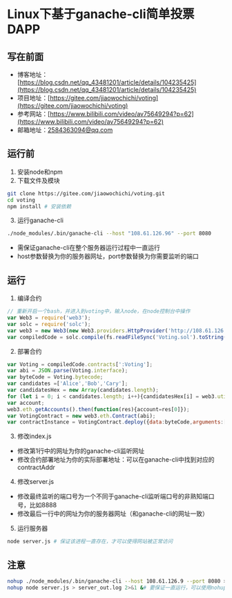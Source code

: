 # Linux下基于ganache-cli简单投票DAPP
## 写在前面
- 博客地址：[https://blog.csdn.net/qq_43481201/article/details/104235425](https://blog.csdn.net/qq_43481201/article/details/104235425)
- 项目地址：[https://gitee.com/jiaowochichi/voting](https://gitee.com/jiaowochichi/voting)
- 参考网站：[https://www.bilibili.com/video/av75649294?p=62](https://www.bilibili.com/video/av75649294?p=62)
- 邮箱地址：<2584363094@qq.com>
## 运行前
1. 安装node和npm
2. 下载文件及模块
```bash
git clone https://gitee.com/jiaowochichi/voting.git
cd voting
npm install # 安装依赖
```
3. 运行ganache-cli
```bash
./node_modules/.bin/ganache-cli --host "108.61.126.96" --port 8080
```
- 需保证ganache-cli在整个服务器运行过程中一直运行
- host参数替换为你的服务器网址，port参数替换为你需要监听的端口
## 运行
1. 编译合约
```javascript
// 重新开启一个bash，并进入到voting中，输入node，在node控制台中操作
var Web3 = require('web3');
var solc = require('solc');
var web3 = new Web3(new Web3.providers.HttpProvider('http://108.61.126.96:8080')); // 这里的网址和上面ganache-cli的网址一致
var compiledCode = solc.compile(fs.readFileSync('Voting.sol').toString());
```
2. 部署合约
```javascript
var Voting = compiledCode.contracts[':Voting'];
var abi = JSON.parse(Voting.interface);
var byteCode = Voting.bytecode;
var candidates =['Alice','Bob','Cary'];
var candidatesHex = new Array(candidates.length);
for (let i = 0; i < candidates.length; i++){candidatesHex[i] = web3.utils.asciiToHex(candidates[i]);}
var account;
web3.eth.getAccounts().then(function(res){account=res[0]});
var VotingContract = new web3.eth.Contract(abi);
var contractInstance = VotingContract.deploy({data:byteCode,arguments:[candidatesHex]}).send({from:account,gas:4700000});
```
3. 修改index.js
- 修改第1行中的网址为你的ganache-cli监听网址
- 修改合约部署地址为你的实际部署地址：可以在ganache-cli中找到对应的contractAddr
4. 修改server.js
- 修改最终监听的端口号为一个不同于ganache-cli监听端口号的非熟知端口号，比如8888
- 修改最后一行中的网址为你的服务器网址（和ganache-cli的网址一致）
5. 运行服务器
```bash
node server.js # 保证该进程一直存在，才可以使得网站被正常访问
```
## 注意
```bash
nohup ./node_modules/.bin/ganache-cli --host 108.61.126.9 --port 8080 > ganache_out.log 2>&1 & # 要保证一直运行，可以使用nohup命令，终端输出重定向到ganache_out.log文件中
nohup node server.js > server_out.log 2>&1 &# 要保证一直运行，可以使用nohup命令，终端输出重定向到server_out.log文件中
```
